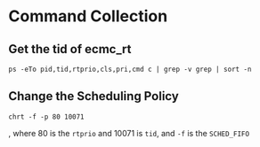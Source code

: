 Command Collection
==


## Get the tid of ecmc_rt

```
ps -eTo pid,tid,rtprio,cls,pri,cmd c | grep -v grep | sort -n
```

## Change the Scheduling Policy

```
chrt -f -p 80 10071
```
, where 80 is the `rtprio` and 10071 is `tid`, and `-f` is the `SCHED_FIFO`